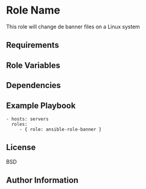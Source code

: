 Role Name
=========

This role will change de banner files on a Linux system

Requirements
------------

Role Variables
--------------

Dependencies
------------

Example Playbook
----------------

    - hosts: servers
      roles:
         - { role: ansible-role-banner }

License
-------

BSD

Author Information
------------------
